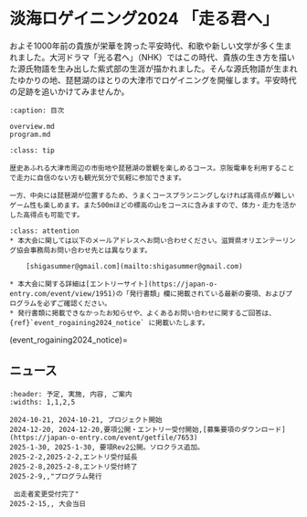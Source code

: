 # 淡海ロゲイニング2024 「走る君へ」

およそ1000年前の貴族が栄華を誇った平安時代、和歌や新しい文学が多く生まれました。大河ドラマ「光る君へ」（NHK）ではこの時代、貴族の生き方を描いた源氏物語を生み出した紫式部の生涯が描かれました。そんな源氏物語が生まれたゆかりの地、琵琶湖のほとりの大津市でロゲイニングを開催します。平安時代の足跡を追いかけてみませんか。

```{toctree}
:caption: 目次

overview.md
program.md
```

```{admonition} みどころ
:class: tip

歴史あふれる大津市周辺の市街地や琵琶湖の景観を楽しめるコース。京阪電車を利用することで走力に自信のない方も観光気分で気軽に参加できます。

一方、中央には琵琶湖が位置するため、うまくコースプランニングしなければ高得点が難しいゲーム性も楽しめます。また500mほどの標高の山をコースに含みますので、体力・走力を活かした高得点も可能です。
```



```{admonition} 注意事項
:class: attention
* 本大会に関しては以下のメールアドレスへお問い合わせください。滋賀県オリエンテーリング協会事務局お問い合わせ先とは異なります。

    [shigasummer@gmail.com](mailto:shigasummer@gmail.com)

* 本大会に関する詳細は[エントリーサイト](https://japan-o-entry.com/event/view/1951)の「発行書類」欄に掲載されている最新の要項、およびプログラムを必ずご確認ください。
* 発行書類に掲載できなかったお知らせや、よくあるお問い合わせに関するご回答は、{ref}`event_rogaining2024_notice` に掲載いたします。
```


(event_rogaining2024_notice)=
## ニュース

```{csv-table}
:header: 予定, 実施, 内容, ご案内
:widths: 1,1,2,5

2024-10-21, 2024-10-21, プロジェクト開始
2024-12-20, 2024-12-20,要項公開・エントリー受付開始,[募集要項のダウンロード](https://japan-o-entry.com/event/getfile/7653)
2025-1-30, 2025-1-30, 要項Rev2公開。ソロクラス追加。
2025-2-2,2025-2-2,エントリ受付延長
2025-2-8,2025-2-8,エントリ受付終了
2025-2-9,,"プログラム発行

 出走者変更受付完了"
2025-2-15,, 大会当日
```
